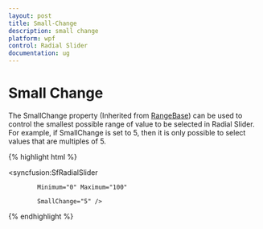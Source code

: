 ```yaml
---
layout: post
title: Small-Change
description: small change  
platform: wpf
control: Radial Slider 
documentation: ug
---
```


# Small Change 

The SmallChange property (Inherited from [RangeBase](http://msdn.microsoft.com/en-us/library/windows/apps/windows.ui.xaml.controls.primitives.rangebase.aspx)) can be used to control the smallest possible range of value to be selected in Radial Slider.  For example, if SmallChange is set to 5, then it is only possible to select values that are multiples of 5. 


{% highlight html %}

<syncfusion:SfRadialSlider

            Minimum="0" Maximum="100"  

            SmallChange="5" />


{% endhighlight %}


